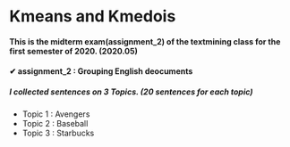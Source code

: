 # Kmeans and Kmedois
#### This is the midterm exam(assignment_2) of the textmining class for the first semester of 2020. (2020.05)
#### ✔ assignment_2 : Grouping English deocuments

##### I collected sentences on 3 Topics. (20 sentences for each topic)
- Topic 1 : Avengers
- Topic 2 : Baseball
- Topic 3 : Starbucks
